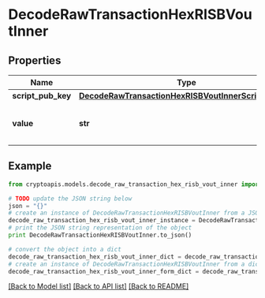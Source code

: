 # DecodeRawTransactionHexRISBVoutInner


## Properties
Name | Type | Description | Notes
------------ | ------------- | ------------- | -------------
**script_pub_key** | [**DecodeRawTransactionHexRISBVoutInnerScriptPubKey**](DecodeRawTransactionHexRISBVoutInnerScriptPubKey.md) |  | 
**value** | **str** | Represents the sent/received amount. | [optional] 

## Example

```python
from cryptoapis.models.decode_raw_transaction_hex_risb_vout_inner import DecodeRawTransactionHexRISBVoutInner

# TODO update the JSON string below
json = "{}"
# create an instance of DecodeRawTransactionHexRISBVoutInner from a JSON string
decode_raw_transaction_hex_risb_vout_inner_instance = DecodeRawTransactionHexRISBVoutInner.from_json(json)
# print the JSON string representation of the object
print DecodeRawTransactionHexRISBVoutInner.to_json()

# convert the object into a dict
decode_raw_transaction_hex_risb_vout_inner_dict = decode_raw_transaction_hex_risb_vout_inner_instance.to_dict()
# create an instance of DecodeRawTransactionHexRISBVoutInner from a dict
decode_raw_transaction_hex_risb_vout_inner_form_dict = decode_raw_transaction_hex_risb_vout_inner.from_dict(decode_raw_transaction_hex_risb_vout_inner_dict)
```
[[Back to Model list]](../README.md#documentation-for-models) [[Back to API list]](../README.md#documentation-for-api-endpoints) [[Back to README]](../README.md)


